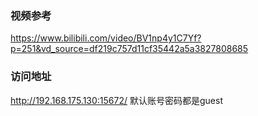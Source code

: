 ### 视频参考
https://www.bilibili.com/video/BV1np4y1C7Yf?p=251&vd_source=df219c757d11cf35442a5a3827808685

### 访问地址
http://192.168.175.130:15672/
默认账号密码都是guest